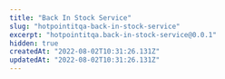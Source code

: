 ```yaml
---
title: "Back In Stock Service"
slug: "hotpointitqa-back-in-stock-service"
excerpt: "hotpointitqa.back-in-stock-service@0.0.1"
hidden: true
createdAt: "2022-08-02T10:31:26.131Z"
updatedAt: "2022-08-02T10:31:26.131Z"
---
```

